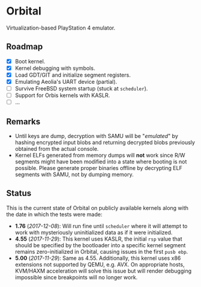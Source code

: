 Orbital
=======

Virtualization-based PlayStation 4 emulator.

## Roadmap

- [x] Boot kernel.
- [x] Kernel debugging with symbols.
- [x] Load GDT/GIT and initialize segment registers.
- [x] Emulating Aeolia's UART device (partial).
- [ ] Survive FreeBSD system startup (stuck at `scheduler`).
- [ ] Support for Orbis kernels with KASLR.
- [ ] ...

## Remarks

- Until keys are dump, decryption with SAMU will be "_emulated_" by hashing encrypted input blobs and returning decrypted blobs previously obtained from the actual console.
- Kernel ELFs generated from memory dumps will **not** work since R/W segments might have been modified into a state where booting is not possible. Please generate proper binaries offline by decrypting ELF segments with SAMU, not by dumping memory.

## Status

This is the current state of Orbital on publicly available kernels along with the date in which the tests were made:

* __1.76__ (_2017-12-08_): Will run fine until `scheduler` where it will attempt to work with mysteriously uninitialized data as if it were initialized.
* __4.55__ (_2017-11-29_): This kernel uses KASLR, the initial `rsp` value that should be specified by the bootloader into a specific kernel segment remains zero-initialized in Orbital, causing issues in the first `pusb ebp`.
* __5.00__ (_2017-11-29_): Same as 4.55. Additionally, this kernel uses x86 extensions not supported by QEMU, e.g. AVX. On appropriate hosts, KVM/HAXM acceleration will solve this issue but will render debugging impossible since breakpoints will no longer work.
